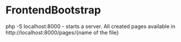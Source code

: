 # FrontendBootstrap

php -S localhost:8000 - starts a server. All created pages available in http://localhost:8000/pages/{name of the file}
